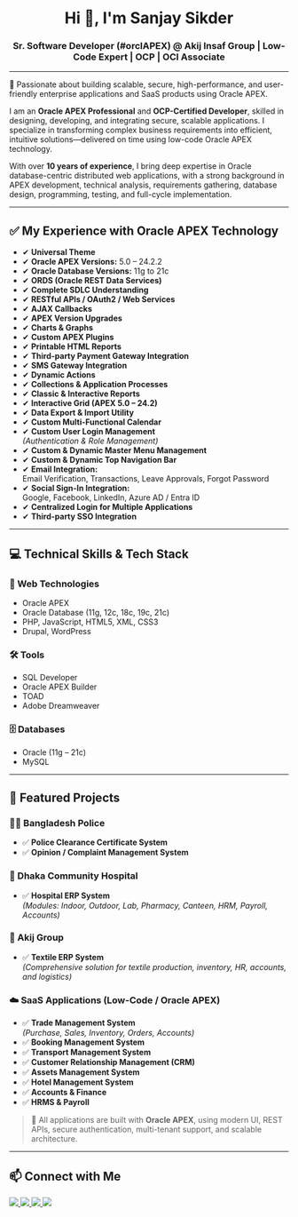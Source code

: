 <h1 align="center">Hi 👋, I'm Sanjay Sikder</h1>
<h3 align="center">Sr. Software Developer (#orclAPEX) @ Akij Insaf Group | Low-Code Expert | OCP | OCI Associate</h3>

---

🌟 Passionate about building scalable, secure, high-performance, and user-friendly enterprise applications and SaaS products using Oracle APEX.

I am an **Oracle APEX Professional** and **OCP-Certified Developer**, skilled in designing, developing, and integrating secure, scalable applications. I specialize in transforming complex business requirements into efficient, intuitive solutions—delivered on time using low-code Oracle APEX technology.

With over **10 years of experience**, I bring deep expertise in Oracle database-centric distributed web applications, with a strong background in APEX development, technical analysis, requirements gathering, database design, programming, testing, and full-cycle implementation.

---

## ✅ My Experience with Oracle APEX Technology

- ✔ **Universal Theme**
- ✔ **Oracle APEX Versions:** 5.0 – 24.2.2
- ✔ **Oracle Database Versions:** 11g to 21c
- ✔ **ORDS (Oracle REST Data Services)**
- ✔ **Complete SDLC Understanding**
- ✔ **RESTful APIs / OAuth2 / Web Services**
- ✔ **AJAX Callbacks**
- ✔ **APEX Version Upgrades**
- ✔ **Charts & Graphs**
- ✔ **Custom APEX Plugins**
- ✔ **Printable HTML Reports**
- ✔ **Third-party Payment Gateway Integration**
- ✔ **SMS Gateway Integration**
- ✔ **Dynamic Actions**
- ✔ **Collections & Application Processes**
- ✔ **Classic & Interactive Reports**
- ✔ **Interactive Grid (APEX 5.0 – 24.2)**
- ✔ **Data Export & Import Utility**
- ✔ **Custom Multi-Functional Calendar**
- ✔ **Custom User Login Management**  
  *(Authentication & Role Management)*
- ✔ **Custom & Dynamic Master Menu Management**
- ✔ **Custom & Dynamic Top Navigation Bar**
- ✔ **Email Integration:**  
  Email Verification, Transactions, Leave Approvals, Forgot Password
- ✔ **Social Sign-In Integration:**  
  Google, Facebook, LinkedIn, Azure AD / Entra ID
- ✔ **Centralized Login for Multiple Applications**
- ✔ **Third-party SSO Integration**

---

## 💻 Technical Skills & Tech Stack

### 🔷 Web Technologies
- Oracle APEX
- Oracle Database (11g, 12c, 18c, 19c, 21c)
- PHP, JavaScript, HTML5, XML, CSS3
- Drupal, WordPress

### 🛠️ Tools
- SQL Developer
- Oracle APEX Builder
- TOAD
- Adobe Dreamweaver

### 🗄️ Databases
- Oracle (11g – 21c)
- MySQL

---

## 🚀 Featured Projects

### 👮‍♂️ Bangladesh Police
- ✅ **Police Clearance Certificate System**
- ✅ **Opinion / Complaint Management System**

### 🏥 Dhaka Community Hospital
- ✅ **Hospital ERP System**  
  *(Modules: Indoor, Outdoor, Lab, Pharmacy, Canteen, HRM, Payroll, Accounts)*

### 🧵 Akij Group
- ✅ **Textile ERP System**  
  *(Comprehensive solution for textile production, inventory, HR, accounts, and logistics)*

### ☁️ SaaS Applications (Low-Code / Oracle APEX)
- ✅ **Trade Management System**  
  *(Purchase, Sales, Inventory, Orders, Accounts)*
- ✅ **Booking Management System**
- ✅ **Transport Management System**
- ✅ **Customer Relationship Management (CRM)**
- ✅ **Assets Management System**
- ✅ **Hotel Management System**
- ✅ **Accounts & Finance**
- ✅ **HRMS & Payroll**

> 📌 All applications are built with **Oracle APEX**, using modern UI, REST APIs, secure authentication, multi-tenant support, and scalable architecture.

---

## 📫 Connect with Me

<p align="left">
  <a href="https://www.facebook.com/sanzu.sikder" target="_blank">
    <img src="https://img.shields.io/badge/Facebook-1877F2?style=for-the-badge&logo=facebook&logoColor=white"/>
  </a>
  <a href="https://github.com/sanjaysikder" target="_blank">
    <img src="https://img.shields.io/badge/GitHub-181717?style=for-the-badge&logo=github&logoColor=white"/>
  </a>
  <a href="https://www.linkedin.com/in/sanjay-sikder/" target="_blank">
    <img src="https://img.shields.io/badge/LinkedIn-0A66C2?style=for-the-badge&logo=linkedin&logoColor=white"/>
  </a>
  <a href="https://x.com/sanzusikder" target="_blank">
    <img src="https://img.shields.io/badge/Twitter-1DA1F2?style=for-the-badge&logo=twitter&logoColor=white"/>
  </a>
</p>

